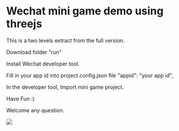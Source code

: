 # Wechat mini game demo using threejs

This is a two levels extract from the full version.


Download folder "run"

Install Wechat developer tool.

Fill in your app id into project.config.json file
      	"appid": "your app id",

In the developer tool, Import mini game project.


Have Fun :)


Welcome any question.

![](https://github.com/vcyk/mini/blob/master/run/%E5%B0%8F%E6%B8%B8%E6%88%8F%2B%E5%8C%BA%E5%9D%97%E9%93%BE%20%E5%BC%80%E6%BA%90%E9%A1%B9%E7%9B%AE.jpg)


